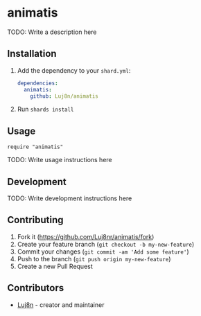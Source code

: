 # animatis

TODO: Write a description here

## Installation

1. Add the dependency to your `shard.yml`:

   ```yaml
   dependencies:
     animatis:
       github: Luj8n/animatis
   ```

2. Run `shards install`

## Usage

```crystal
require "animatis"
```

TODO: Write usage instructions here

## Development

TODO: Write development instructions here

## Contributing

1. Fork it (<https://github.com/Luj8nr/animatis/fork>)
2. Create your feature branch (`git checkout -b my-new-feature`)
3. Commit your changes (`git commit -am 'Add some feature'`)
4. Push to the branch (`git push origin my-new-feature`)
5. Create a new Pull Request

## Contributors

- [Luj8n](https://github.com/Luj8n) - creator and maintainer
